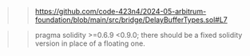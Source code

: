 >>  https://github.com/code-423n4/2024-05-arbitrum-foundation/blob/main/src/bridge/DelayBufferTypes.sol#L7

>> pragma solidity >=0.6.9 <0.9.0;
there should be a fixed solidity version in place of a floating one.